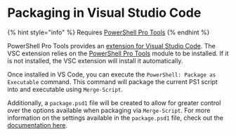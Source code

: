 # Packaging in Visual Studio Code

{% hint style="info" %}
Requires [PowerShell Pro Tools](https://ironmansoftware.com/poshtools)
{% endhint %}

PowerShell Pro Tools provides an [extension for Visual Studio Code](https://marketplace.visualstudio.com/items?itemName=ironmansoftware.powershellprotools). The VSC extension relies on the [PowerShell Pro Tools](https://www.powershellgallery.com/packages/powershellprotools/1.3.0) module to be installed. If it is not installed, the VSC extension will install it automatically. 

Once installed in VS Code, you can execute the `PowerShell: Package as Executable` command. This command will package the current PS1 script into and executable using `Merge-Script`. 

Additionally, a `package.psd1` file will be created to allow for greater control over the options available when packaging via `Merge-Script`. For more information on the settings available in the `package.psd1` file, check out the [documentation here](https://docs.poshtools.com/powershell-pro-tools-documentation/powershell-module/aboutmergescriptconfig).

